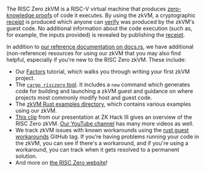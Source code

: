 The RISC Zero zkVM is a RISC-V virtual machine that produces [zero-knowledge
proofs](https://en.wikipedia.org/wiki/Zero-knowledge_proof) of code it executes.
By using the zkVM, a cryptographic [receipt](SessionReceipt) is produced which
anyone can [verify](SessionReceipt::verify) was produced by the zkVM's guest
code. No additional information about the code execution (such as, for example,
the inputs provided) is revealed by publishing the [receipt](SessionReceipt).

In addition to [our reference documentation on
docs.rs](https://docs.rs/risc0-zkvm), we have additional (non-reference)
resources for using our zkVM that you may also find helpful, especially if
you're new to the RISC Zero zkVM. These include:

* Our [Factors](https://github.com/risc0/risc0/tree/main/examples/factors#tutorial)
tutorial, which walks you through writing your first zkVM project.
* The [`cargo risczero` tool](https://crates.io/crates/cargo-risczero). It
includes a `new` command which generates code for building and launching a zkVM
guest and guidance on where projects most commonly modify host and guest code.
* The [zkVM Rust examples
directory](https://github.com/risc0/risc0/tree/main/examples), which contains
various examples using our zkVM.
* [This clip](https://youtu.be/cLqFvhmXiD0) from our presentation at ZK Hack III
gives an overview of the RISC Zero zkVM. [Our YouTube
channel](https://www.youtube.com/@risczero) has many more videos as well.
* We track zkVM issues with known workarounds using the [rust guest
  workarounds](https://github.com/risc0/risc0/issues?q=is%3Aissue+is%3Aopen+label%3A%22rust+guest+workarounds%22)
  GitHub tag. If you're having problems running your code in the zkVM, you can
  see if there's a workaround, and if you're using a workaround, you can track
  when it gets resolved to a permanent solution.
* And more on [the RISC Zero website](https://www.risczero.com/)!
